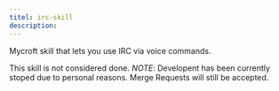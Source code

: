 ```yaml
---
titel: irc-skill
description: 
---
```

Mycroft skill that lets you use IRC via voice commands.

This skill is not considered done.
_NOTE_: Developent has been currently stoped due to personal reasons. Merge Requests will still be accepted.
